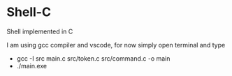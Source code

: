 # Shell-C

Shell implemented in C

I am using gcc compiler and vscode, for now simply open terminal and type

- gcc -I src main.c src/token.c src/command.c -o main
- ./main.exe

